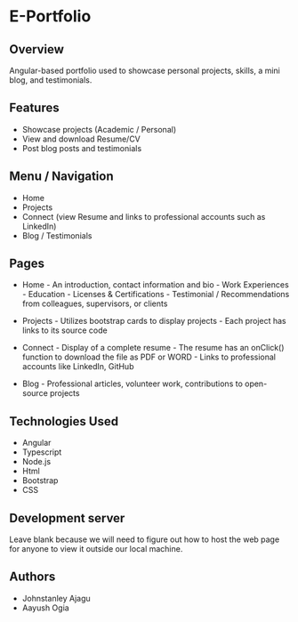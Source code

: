 # E-Portfolio

## Overview 
Angular-based portfolio used to showcase personal projects, skills, a mini blog, and testimonials.

## Features 
- Showcase projects (Academic / Personal)
- View and download Resume/CV
- Post blog posts and testimonials

## Menu / Navigation 
- Home
- Projects
- Connect (view Resume and links to professional accounts such as LinkedIn)
- Blog / Testimonials

## Pages
- Home
      - An introduction, contact information and bio 
      - Work Experiences
      - Education
      - Licenses & Certifications
      - Testimonial / Recommendations from colleagues, supervisors, or clients 

- Projects
      - Utilizes bootstrap cards to display projects
      - Each project has links to its source code

- Connect
      - Display of a complete resume
      - The resume has an onClick() function to download the file as PDF or WORD
      - Links to professional accounts like LinkedIn, GitHub

- Blog
      - Professional articles, volunteer work, contributions to open-source projects

## Technologies Used
- Angular
- Typescript
- Node.js
- Html
- Bootstrap
- CSS

## Development server
Leave blank because we will need to figure out how to host the web page for anyone to view it outside our local machine.

## Authors
- Johnstanley Ajagu
- Aayush Ogia
